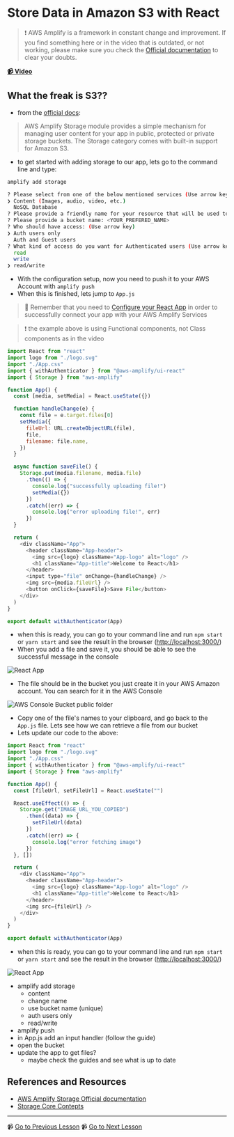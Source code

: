 # Store Data in Amazon S3 with React

> ❗ AWS Amplify is a framework in constant change and improvement. If you find something here or in the video that is outdated, or not working, please make sure you check the [Official documentation](https://docs.amplify.aws/) to clear your doubts.

**[📹 Video](https://egghead.io/lessons/react-native-store-data-in-amazon-s3-with-react)**

## What the freak is S3??

- from the [official docs](https://docs.amplify.aws/lib/datastore/getting-started/q/platform/js):

> AWS Amplify Storage module provides a simple mechanism for managing user content for your app in public, protected or private storage buckets. The Storage category comes with built-in support for Amazon S3.

- to get started with adding storage to our app, lets go to the command line and type:

```bash
amplify add storage

? Please select from one of the below mentioned services (Use arrow keys)
❯ Content (Images, audio, video, etc.)
  NoSQL Database
? Please provide a friendly name for your resource that will be used to lael this category in the project: <YOUR_PREFERED_NAME>
? Please provide a bucket name: <YOUR_PREFERED_NAME>
? Who should have access: (Use arrow key)
❯ Auth users only
  Auth and Guest users
? What kind of access do you want for Authenticated users (Use arrow key)
  read
  write
❯ read/write
```

- With the configuration setup, now you need to push it to your AWS Account with `amplify push`
- When this is finished, lets jump to `App.js`

> 🤔 Remember that you need to [Configure your React App](03-react-native-use-the-aws-amplify-withauthenticator-hoc-to-implement-a-react-user-authorization-flow.md) in order to successfully connect your app with your AWS Amplify Services

> ❗ the example above is using Functional components, not Class components as in the video

```javascript
import React from "react"
import logo from "./logo.svg"
import "./App.css"
import { withAuthenticator } from "@aws-amplify/ui-react"
import { Storage } from "aws-amplify"

function App() {
  const [media, setMedia] = React.useState({})

  function handleChange(e) {
    const file = e.target.files[0]
    setMedia({
      fileUrl: URL.createObjectURL(file),
      file,
      filename: file.name,
    })
  }

  async function saveFile() {
    Storage.put(media.filename, media.file)
      .then(() => {
        console.log("successfully uploading file!")
        setMedia({})
      })
      .catch((err) => {
        console.log("error uploading file!", err)
      })
  }

  return (
    <div className="App">
      <header className="App-header">
        <img src={logo} className="App-logo" alt="logo" />
        <h1 className="App-title">Welcome to React</h1>
      </header>
      <input type="file" onChange={handleChange} />
      <img src={media.fileUrl} />
      <button onClick={saveFile}>Save File</button>
    </div>
  )
}

export default withAuthenticator(App)
```

- when this is ready, you can go to your command line and run `npm start` or `yarn start` and see the result in the browser ([http://localhost:3000/](http://localhost:3000/))
- When you add a file and save it, you should be able to see the successful message in the console

![React App](https://res.cloudinary.com/dg3gyk0gu/image/upload/v1549391501/transcript-images/react-native-store-data-in-amazon-s3-with-react-successfully-saved-file.jpg)

- The file should be in the bucket you just create it in your AWS Amazon account. You can search for it in the AWS Console

![AWS Console Bucket public folder](https://res.cloudinary.com/dg3gyk0gu/image/upload/v1549391502/transcript-images/react-native-store-data-in-amazon-s3-with-react-s3-public-folder-images.jpg)

- Copy one of the file's names to your clipboard, and go back to the `App.js` file. Lets see how we can retrieve a file from our bucket
- Lets update our code to the above:

```javascript
import React from "react"
import logo from "./logo.svg"
import "./App.css"
import { withAuthenticator } from "@aws-amplify/ui-react"
import { Storage } from "aws-amplify"

function App() {
  const [fileUrl, setFileUrl] = React.useState("")

  React.useEffect(() => {
    Storage.get("IMAGE_URL_YOU_COPIED")
      .then((data) => {
        setFileUrl(data)
      })
      .catch((err) => {
        console.log("error fetching image")
      })
  }, [])

  return (
    <div className="App">
      <header className="App-header">
        <img src={logo} className="App-logo" alt="logo" />
        <h1 className="App-title">Welcome to React</h1>
      </header>
      <img src={fileUrl} />
    </div>
  )
}

export default withAuthenticator(App)
```

- when this is ready, you can go to your command line and run `npm start` or `yarn start` and see the result in the browser ([http://localhost:3000/](http://localhost:3000/))

![React App](https://res.cloudinary.com/dg3gyk0gu/image/upload/v1549391505/transcript-images/react-native-store-data-in-amazon-s3-with-react-image-rendered.jpg)

- amplify add storage
  - content
  - change name
  - use bucket name (unique)
  - auth users only
  - read/write
- amplify push
- in App.js add an input handler (follow the guide)
- open the bucket
- update the app to get files?
  - maybe check the guides and see what is up to date

## References and Resources

- [AWS Amplify Storage Official documentation](https://docs.amplify.aws/lib/storage/getting-started/q/platform/js)
- [Storage Core Contepts](https://docs.amplify.aws/lib/storage/overview/q/platform/js)

---

📹 [Go to Previous Lesson](https://egghead.io/lessons/react-native-create-interact-with-a-serverless-rest-api-with-aws-lambda-from-react)
📹 [Go to Next Lesson](https://egghead.io/lessons/react-deploy-your-react-application-to-aws-using-the-amplify-cli)
